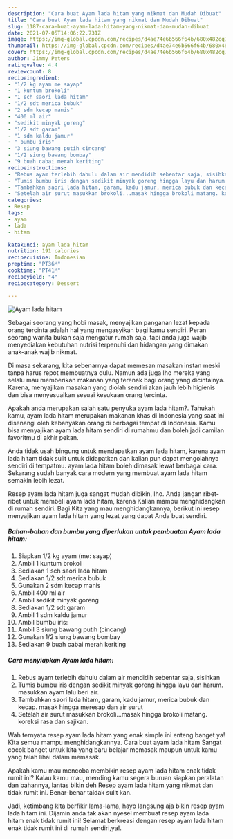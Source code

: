 ```yaml
---
description: "Cara buat Ayam lada hitam yang nikmat dan Mudah Dibuat"
title: "Cara buat Ayam lada hitam yang nikmat dan Mudah Dibuat"
slug: 1187-cara-buat-ayam-lada-hitam-yang-nikmat-dan-mudah-dibuat
date: 2021-07-05T14:06:22.731Z
image: https://img-global.cpcdn.com/recipes/d4ae74e6b566f64b/680x482cq70/ayam-lada-hitam-foto-resep-utama.jpg
thumbnail: https://img-global.cpcdn.com/recipes/d4ae74e6b566f64b/680x482cq70/ayam-lada-hitam-foto-resep-utama.jpg
cover: https://img-global.cpcdn.com/recipes/d4ae74e6b566f64b/680x482cq70/ayam-lada-hitam-foto-resep-utama.jpg
author: Jimmy Peters
ratingvalue: 4.4
reviewcount: 8
recipeingredient:
- "1/2 kg ayam me sayap"
- "1 kuntum brokoli"
- "1 sch saori lada hitam"
- "1/2 sdt merica bubuk"
- "2 sdm kecap manis"
- "400 ml air"
- "sedikit minyak goreng"
- "1/2 sdt garam"
- "1 sdm kaldu jamur"
- " bumbu iris"
- "3 siung bawang putih cincang"
- "1/2 siung bawang bombay"
- "9 buah cabai merah keriting"
recipeinstructions:
- "Rebus ayam terlebih dahulu dalam air mendidih sebentar saja, sisihkan"
- "Tumis bumbu iris dengan sedikit minyak goreng hingga layu dan harum. masukkan ayam lalu beri air."
- "Tambahkan saori lada hitam, garam, kadu jamur, merica bubuk dan kecap. masak hingga meresap dan air surut"
- "Setelah air surut masukkan brokoli...masak hingga brokoli matang. koreksi rasa dan sajikan."
categories:
- Resep
tags:
- ayam
- lada
- hitam

katakunci: ayam lada hitam 
nutrition: 191 calories
recipecuisine: Indonesian
preptime: "PT36M"
cooktime: "PT41M"
recipeyield: "4"
recipecategory: Dessert

---
```



![Ayam lada hitam](https://img-global.cpcdn.com/recipes/d4ae74e6b566f64b/680x482cq70/ayam-lada-hitam-foto-resep-utama.jpg)

Sebagai seorang yang hobi masak, menyajikan panganan lezat kepada orang tercinta adalah hal yang mengasyikan bagi kamu sendiri. Peran seorang  wanita bukan saja mengatur rumah saja, tapi anda juga wajib menyediakan kebutuhan nutrisi terpenuhi dan hidangan yang dimakan anak-anak wajib nikmat.

Di masa  sekarang, kita sebenarnya dapat memesan masakan instan meski tanpa harus repot membuatnya dulu. Namun ada juga lho mereka yang selalu mau memberikan makanan yang terenak bagi orang yang dicintainya. Karena, menyajikan masakan yang diolah sendiri akan jauh lebih higienis dan bisa menyesuaikan sesuai kesukaan orang tercinta. 



Apakah anda merupakan salah satu penyuka ayam lada hitam?. Tahukah kamu, ayam lada hitam merupakan makanan khas di Indonesia yang saat ini disenangi oleh kebanyakan orang di berbagai tempat di Indonesia. Kamu bisa menyajikan ayam lada hitam sendiri di rumahmu dan boleh jadi camilan favoritmu di akhir pekan.

Anda tidak usah bingung untuk mendapatkan ayam lada hitam, karena ayam lada hitam tidak sulit untuk didapatkan dan kalian pun dapat mengolahnya sendiri di tempatmu. ayam lada hitam boleh dimasak lewat berbagai cara. Sekarang sudah banyak cara modern yang membuat ayam lada hitam semakin lebih lezat.

Resep ayam lada hitam juga sangat mudah dibikin, lho. Anda jangan ribet-ribet untuk membeli ayam lada hitam, karena Kalian mampu menghidangkan di rumah sendiri. Bagi Kita yang mau menghidangkannya, berikut ini resep menyajikan ayam lada hitam yang lezat yang dapat Anda buat sendiri.

<!--inarticleads1-->

##### Bahan-bahan dan bumbu yang diperlukan untuk pembuatan Ayam lada hitam:

1. Siapkan 1/2 kg ayam (me: sayap)
1. Ambil 1 kuntum brokoli
1. Sediakan 1 sch saori lada hitam
1. Sediakan 1/2 sdt merica bubuk
1. Gunakan 2 sdm kecap manis
1. Ambil 400 ml air
1. Ambil sedikit minyak goreng
1. Sediakan 1/2 sdt garam
1. Ambil 1 sdm kaldu jamur
1. Ambil  bumbu iris:
1. Ambil 3 siung bawang putih (cincang)
1. Gunakan 1/2 siung bawang bombay
1. Sediakan 9 buah cabai merah keriting




<!--inarticleads2-->

##### Cara menyiapkan Ayam lada hitam:

1. Rebus ayam terlebih dahulu dalam air mendidih sebentar saja, sisihkan
1. Tumis bumbu iris dengan sedikit minyak goreng hingga layu dan harum. masukkan ayam lalu beri air.
1. Tambahkan saori lada hitam, garam, kadu jamur, merica bubuk dan kecap. masak hingga meresap dan air surut
1. Setelah air surut masukkan brokoli...masak hingga brokoli matang. koreksi rasa dan sajikan.




Wah ternyata resep ayam lada hitam yang enak simple ini enteng banget ya! Kita semua mampu menghidangkannya. Cara buat ayam lada hitam Sangat cocok banget untuk kita yang baru belajar memasak maupun untuk kamu yang telah lihai dalam memasak.

Apakah kamu mau mencoba membikin resep ayam lada hitam enak tidak rumit ini? Kalau kamu mau, mending kamu segera buruan siapkan peralatan dan bahannya, lantas bikin deh Resep ayam lada hitam yang nikmat dan tidak rumit ini. Benar-benar taidak sulit kan. 

Jadi, ketimbang kita berfikir lama-lama, hayo langsung aja bikin resep ayam lada hitam ini. Dijamin anda tak akan nyesel membuat resep ayam lada hitam enak tidak rumit ini! Selamat berkreasi dengan resep ayam lada hitam enak tidak rumit ini di rumah sendiri,ya!.

